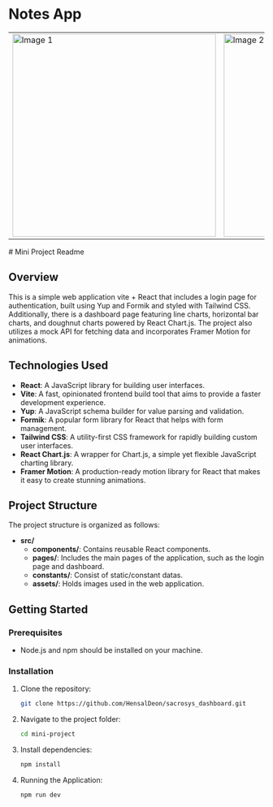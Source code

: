 # Notes App
<table>
  <tr>
    <td>
      <img width="400" alt="Image 1" src="https://github.com/HensalDeon/sacrosys_dashboard/assets/120702682/86a875a0-0824-48ea-9f4b-b581a2cc0450">
    </td>
    <td>
      <img width="400" alt="Image 2" src="https://github.com/HensalDeon/sacrosys_dashboard/assets/120702682/59c9e8a1-c984-471a-9d24-41e021e6c57e">
    </td>
  </tr>
</table>
# Mini Project Readme

## Overview

This is a simple web application vite + React that includes a login page for authentication, built using Yup and Formik and styled with Tailwind CSS. Additionally, there is a dashboard page featuring line charts, horizontal bar charts, and doughnut charts powered by React Chart.js. The project also utilizes a mock API for fetching data and incorporates Framer Motion for animations.

## Technologies Used

- **React**: A JavaScript library for building user interfaces.
- **Vite**: A fast, opinionated frontend build tool that aims to provide a faster development experience.
- **Yup**: A JavaScript schema builder for value parsing and validation.
- **Formik**: A popular form library for React that helps with form management.
- **Tailwind CSS**: A utility-first CSS framework for rapidly building custom user interfaces.
- **React Chart.js**: A wrapper for Chart.js, a simple yet flexible JavaScript charting library.
- **Framer Motion**: A production-ready motion library for React that makes it easy to create stunning animations.

## Project Structure

The project structure is organized as follows:

- **src/**
  - **components/**: Contains reusable React components.
  - **pages/**: Includes the main pages of the application, such as the login page and dashboard.
  - **constants/**: Consist of static/constant datas.
  - **assets/**: Holds images used in the web application.

## Getting Started

### Prerequisites

- Node.js and npm should be installed on your machine.

### Installation

1. Clone the repository:

   ```bash
   git clone https://github.com/HensalDeon/sacrosys_dashboard.git

2. Navigate to the project folder:
   ```bash
   cd mini-project

3. Install dependencies:
   ```bash
   npm install

4. Running the Application:
   ```bash
   npm run dev



